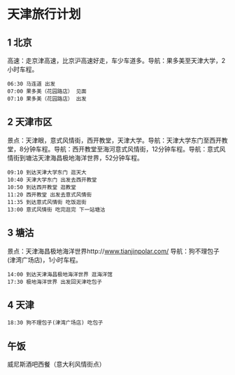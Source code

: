 # 天津旅行计划
## 1 北京
高速：走京津高速，比京沪高速好走，车少车道多。导航：果多美至天津大学，2小时车程。
```
06:30 马连道 出发
07:00 果多美（花园路店） 见面
07:10 果多美（花园路店） 出发
```
## 2 天津市区
景点：天津眼，意式风情街，西开教堂，天津大学。导航：天津大学东门至西开教堂，8分钟车程。导航：西开教堂至海河意式风情街，12分钟车程。导航：意式风情街到塘沽天津海昌极地海洋世界，52分钟车程。
```
09:10 到达天津大学东门 逛天大
10:40 天津大学东门 出发去西开教堂
10:50 到达西开教堂 逛教堂
11:20 西开教堂 出发去意式风情街
11:35 到达意式风情街 吃饭逛街
13:00 意式风情街 吃完逛完 下一站塘沽
```
## 3 塘沽
景点：天津海昌极地海洋世界http://www.tianjinpolar.com/ 导航：狗不理包子(津湾广场店)，1小时车程。
```
14:00 到达天津海昌极地海洋世界 逛海洋馆
17:30 极地海洋世界 出发回天津吃包子
```
## 4 天津
```
18:30 狗不理包子(津湾广场店) 吃包子
```
## 午饭
威尼斯酒吧西餐（意大利风情街点）
